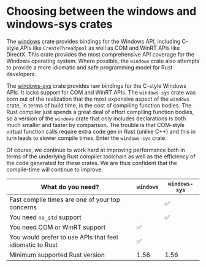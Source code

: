 # Choosing between the windows and windows-sys crates

The [windows](https://crates.io/crates/windows) crate provides bindings for the Windows API, including C-style APIs like `CreateThreadpool` as well as COM and WinRT APIs like DirectX. This crate provides the most comprehensive API coverage for the Windows operating system. Where possible, the `windows` crate also attempts to provide a more idiomatic and safe programming model for Rust developers.

The [windows-sys](https://crates.io/crates/windows-sys) crate provides raw bindings for the C-style Windows APIs. It lacks support for COM and WinRT APIs. The `windows-sys` crate was born out of the realization that the most expensive aspect of the `windows` crate, in terms of build time, is the cost of compiling function bodies. The Rust compiler just spends a great deal of effort compiling function bodies, so a version of the `windows` crate that only includes declarations is both much smaller and faster by comparison. The trouble is that COM-style virtual function calls require extra code gen in Rust (unlike C++) and this in turn leads to slower compile times. Enter the `windows-sys` crate.

Of course, we continue to work hard at improving performance both in terms of the underlying Rust compiler toolchain as well as the efficiency of the code generated for these crates. We are thus confident that the compile-time will continue to improve.

| What do you need? | `windows` | `windows-sys`|
| --- | --- | --- |
| Fast compile times are one of your top concerns | | ✅ |
| You need `no_std` support | | ✅ |
| You need COM or WinRT support | ✅ | |
| You would prefer to use APIs that feel idiomatic to Rust | ✅ | |
| Minimum supported Rust version | 1.56 | 1.56 |
